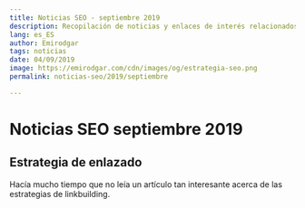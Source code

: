 ```yaml
---
title: Noticias SEO - septiembre 2019
description: Recopilación de noticias y enlaces de interés relacionados con el SEO y Marketing digital
lang: es_ES
author: Emirodgar
tags: noticias
date: 04/09/2019
image: https://emirodgar.com/cdn/images/og/estrategia-seo.png
permalink: noticias-seo/2019/septiembre

---
```


# Noticias SEO septiembre 2019

## Estrategia de enlazado

Hacía mucho tiempo que no leía un artículo tan interesante acerca de las estrategias de linkbuilding.
<!--stackedit_data:
eyJoaXN0b3J5IjpbLTExNDEzMjczODNdfQ==
-->